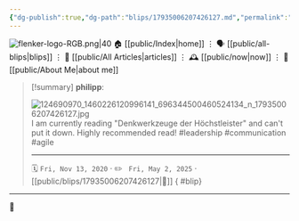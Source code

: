 ```yaml
---
{"dg-publish":true,"dg-path":"blips/17935006207426127.md","permalink":"/blips/17935006207426127/","title":"philipp on instagram @ 2020-11-13","created":"2020-11-13T13:00:00","updated":"2025-05-02T17:43:08"}
---
```



<div class="transclusion internal-embed is-loaded"><div class="markdown-embed">




![flenker-logo-RGB.png|40](/img/user/attachments/flenker-logo-RGB.png)
🏠 [[public/Index\|home]]  ⋮ 🗣️ [[public/all-blips\|blips]] ⋮  📝 [[public/All Articles\|articles]]  ⋮ 🕰️ [[public/now\|now]] ⋮ 🪪 [[public/About Me\|about me]]


</div></div>


> [!summary] **philipp**:
>
> ![124690970_1460226120996141_696344500460524134_n_17935006207426127.jpg](/img/user/attachments/124690970_1460226120996141_696344500460524134_n_17935006207426127.jpg)
> I am currently reading "Denkwerkzeuge der Höchstleister" and can't put it down. Highly recommended read! #leadership #communication #agile
> - - -
>
> 🗓️ <code>Fri, Nov 13, 2020</code>  · ✏️ <code> Fri, May 2, 2025</code>  · [[public/blips/17935006207426127\|🔗]]
{ #blip}


- - -

 👾
